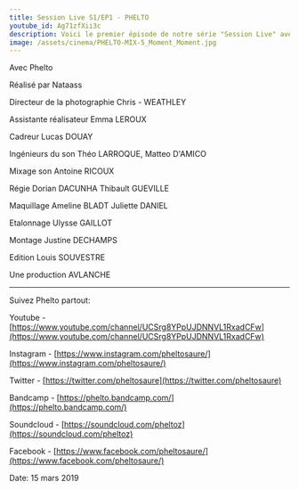 ```yaml
---
title: Session Live S1/EP1 - PHELTO
youtube_id: Ag71zfXii3c
description: Voici le premier épisode de notre série "Session Live" avec Phelto. Cette série vise à faire découvrir de nouveaux artistes dans des univers musicaux variés. 
image: /assets/cinema/PHELTO-MIX-5_Moment_Moment.jpg
---
```

Avec             Phelto

Réalisé par                     Nataass

Directeur de la photographie    Chris - WEATHLEY

Assistante réalisateur          Emma LEROUX

Cadreur                         Lucas DOUAY

Ingénieurs du son               Théo LARROQUE, Matteo D'AMICO

Mixage son                      Antoine RICOUX

Régie                           Dorian DACUNHA
                                Thibault GUEVILLE

Maquillage                      Ameline BLADT
	                        Juliette DANIEL

Etalonnage                      Ulysse GAILLOT

Montage                         Justine DECHAMPS

Edition                         Louis SOUVESTRE

Une production      AVLANCHE 

----

Suivez Phelto partout:  

Youtube - [https://www.youtube.com/channel/UCSrg8YPpUJDNNVL1RxadCFw](https://www.youtube.com/channel/UCSrg8YPpUJDNNVL1RxadCFw)

Instagram - [https://www.instagram.com/pheltosaure/](https://www.instagram.com/pheltosaure/)

Twitter -  [https://twitter.com/pheltosaure](https://twitter.com/pheltosaure)

Bandcamp -  [https://phelto.bandcamp.com/](https://phelto.bandcamp.com/)

Soundcloud -  [https://soundcloud.com/pheltoz](https://soundcloud.com/pheltoz)

Facebook - [https://www.facebook.com/pheltosaure/](https://www.facebook.com/pheltosaure/)



Date: 15 mars 2019